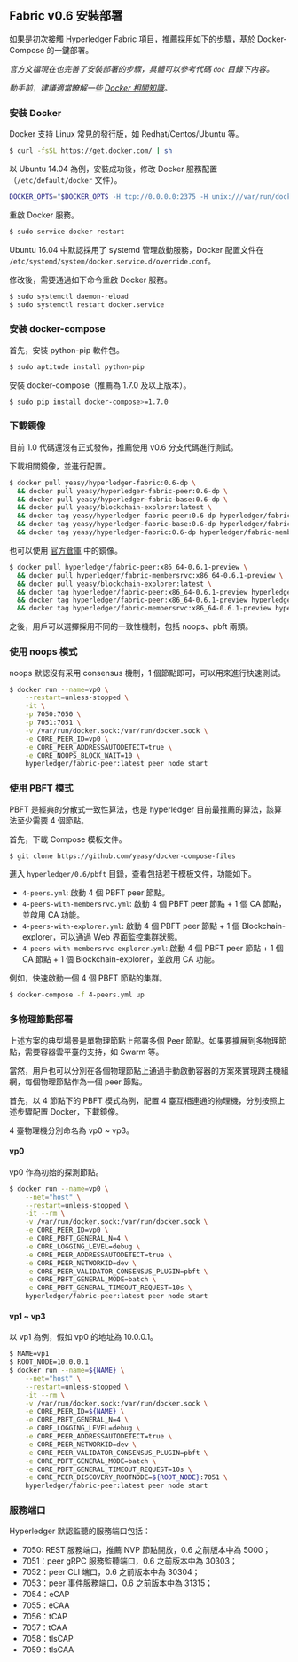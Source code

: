 ## Fabric v0.6 安裝部署

如果是初次接觸 Hyperledger Fabric 項目，推薦採用如下的步驟，基於 Docker-Compose 的一鍵部署。

*官方文檔現在也完善了安裝部署的步驟，具體可以參考代碼 `doc` 目錄下內容。*

*動手前，建議適當瞭解一些 [Docker 相關知識](https://github.com/yeasy/docker_practice)。*

### 安裝 Docker

Docker 支持 Linux 常見的發行版，如 Redhat/Centos/Ubuntu 等。

```sh
$ curl -fsSL https://get.docker.com/ | sh
```

以 Ubuntu 14.04 為例，安裝成功後，修改 Docker 服務配置（`/etc/default/docker` 文件）。

```sh
DOCKER_OPTS="$DOCKER_OPTS -H tcp://0.0.0.0:2375 -H unix:///var/run/docker.sock --api-cors-header='*'"
```

重啟 Docker 服務。

```sh
$ sudo service docker restart
```
Ubuntu 16.04 中默認採用了 systemd 管理啟動服務，Docker 配置文件在 `/etc/systemd/system/docker.service.d/override.conf`。

修改後，需要通過如下命令重啟 Docker 服務。

```sh
$ sudo systemctl daemon-reload
$ sudo systemctl restart docker.service
```

### 安裝 docker-compose

首先，安裝 python-pip 軟件包。

```sh
$ sudo aptitude install python-pip
```

安裝 docker-compose（推薦為 1.7.0 及以上版本）。

```sh
$ sudo pip install docker-compose>=1.7.0
```

### 下載鏡像

目前 1.0 代碼還沒有正式發佈，推薦使用 v0.6 分支代碼進行測試。

下載相關鏡像，並進行配置。

```sh
$ docker pull yeasy/hyperledger-fabric:0.6-dp \
  && docker pull yeasy/hyperledger-fabric-peer:0.6-dp \
  && docker pull yeasy/hyperledger-fabric-base:0.6-dp \
  && docker pull yeasy/blockchain-explorer:latest \
  && docker tag yeasy/hyperledger-fabric-peer:0.6-dp hyperledger/fabric-peer \
  && docker tag yeasy/hyperledger-fabric-base:0.6-dp hyperledger/fabric-baseimage \
  && docker tag yeasy/hyperledger-fabric:0.6-dp hyperledger/fabric-membersrvc
```

也可以使用 [官方倉庫](https://hub.docker.com/u/hyperledger/) 中的鏡像。

```sh
$ docker pull hyperledger/fabric-peer:x86_64-0.6.1-preview \
  && docker pull hyperledger/fabric-membersrvc:x86_64-0.6.1-preview \
  && docker pull yeasy/blockchain-explorer:latest \
  && docker tag hyperledger/fabric-peer:x86_64-0.6.1-preview hyperledger/fabric-peer \
  && docker tag hyperledger/fabric-peer:x86_64-0.6.1-preview hyperledger/fabric-baseimage \
  && docker tag hyperledger/fabric-membersrvc:x86_64-0.6.1-preview hyperledger/fabric-membersrvc
```

之後，用戶可以選擇採用不同的一致性機制，包括 noops、pbft 兩類。

### 使用 noops 模式
noops 默認沒有采用 consensus 機制，1 個節點即可，可以用來進行快速測試。

```sh
$ docker run --name=vp0 \
    --restart=unless-stopped \
    -it \
    -p 7050:7050 \
    -p 7051:7051 \
    -v /var/run/docker.sock:/var/run/docker.sock \
    -e CORE_PEER_ID=vp0 \
    -e CORE_PEER_ADDRESSAUTODETECT=true \
    -e CORE_NOOPS_BLOCK_WAIT=10 \
    hyperledger/fabric-peer:latest peer node start
```

### 使用 PBFT 模式

PBFT 是經典的分散式一致性算法，也是 hyperledger 目前最推薦的算法，該算法至少需要 4 個節點。

首先，下載 Compose 模板文件。

```sh
$ git clone https://github.com/yeasy/docker-compose-files
```

進入 `hyperledger/0.6/pbft` 目錄，查看包括若干模板文件，功能如下。

* `4-peers.yml`: 啟動 4 個 PBFT peer 節點。
* `4-peers-with-membersrvc.yml`: 啟動 4 個 PBFT peer 節點 + 1 個 CA 節點，並啟用 CA 功能。
* `4-peers-with-explorer.yml`: 啟動 4 個 PBFT peer 節點 + 1 個 Blockchain-explorer，可以通過 Web 界面監控集群狀態。
* `4-peers-with-membersrvc-explorer.yml`: 啟動 4 個 PBFT peer 節點 + 1 個 CA 節點 + 1 個 Blockchain-explorer，並啟用 CA 功能。

例如，快速啟動一個 4 個 PBFT 節點的集群。

```sh
$ docker-compose -f 4-peers.yml up
```

### 多物理節點部署

上述方案的典型場景是單物理節點上部署多個 Peer 節點。如果要擴展到多物理節點，需要容器雲平臺的支持，如 Swarm 等。

當然，用戶也可以分別在各個物理節點上通過手動啟動容器的方案來實現跨主機組網，每個物理節點作為一個 peer 節點。

首先，以 4 節點下的 PBFT 模式為例，配置 4 臺互相連通的物理機，分別按照上述步驟配置 Docker，下載鏡像。

4 臺物理機分別命名為 vp0 ~ vp3。

#### vp0

vp0 作為初始的探測節點。

```sh
$ docker run --name=vp0 \
    --net="host" \
    --restart=unless-stopped \
    -it --rm \
    -v /var/run/docker.sock:/var/run/docker.sock \
    -e CORE_PEER_ID=vp0 \
    -e CORE_PBFT_GENERAL_N=4 \
    -e CORE_LOGGING_LEVEL=debug \
    -e CORE_PEER_ADDRESSAUTODETECT=true \
    -e CORE_PEER_NETWORKID=dev \
    -e CORE_PEER_VALIDATOR_CONSENSUS_PLUGIN=pbft \
    -e CORE_PBFT_GENERAL_MODE=batch \
    -e CORE_PBFT_GENERAL_TIMEOUT_REQUEST=10s \
    hyperledger/fabric-peer:latest peer node start
```

#### vp1 ~ vp3

以 vp1 為例，假如 vp0 的地址為 10.0.0.1。

```sh
$ NAME=vp1
$ ROOT_NODE=10.0.0.1
$ docker run --name=${NAME} \
    --net="host" \
    --restart=unless-stopped \
    -it --rm \
    -v /var/run/docker.sock:/var/run/docker.sock \
    -e CORE_PEER_ID=${NAME} \
    -e CORE_PBFT_GENERAL_N=4 \
    -e CORE_LOGGING_LEVEL=debug \
    -e CORE_PEER_ADDRESSAUTODETECT=true \
    -e CORE_PEER_NETWORKID=dev \
    -e CORE_PEER_VALIDATOR_CONSENSUS_PLUGIN=pbft \
    -e CORE_PBFT_GENERAL_MODE=batch \
    -e CORE_PBFT_GENERAL_TIMEOUT_REQUEST=10s \
    -e CORE_PEER_DISCOVERY_ROOTNODE=${ROOT_NODE}:7051 \
    hyperledger/fabric-peer:latest peer node start
```

### 服務端口
Hyperledger 默認監聽的服務端口包括：

* 7050: REST 服務端口，推薦 NVP 節點開放，0.6 之前版本中為 5000；
* 7051：peer gRPC 服務監聽端口，0.6 之前版本中為 30303；
* 7052：peer CLI 端口，0.6 之前版本中為 30304；
* 7053：peer 事件服務端口，0.6 之前版本中為 31315；
* 7054：eCAP
* 7055：eCAA
* 7056：tCAP
* 7057：tCAA
* 7058：tlsCAP
* 7059：tlsCAA
